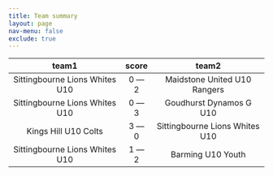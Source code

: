 ```yaml
---
title: Team summary
layout: page
nav-menu: false
exclude: true
---
```




|             team1              |    score    |             team2              |
|:------------------------------:|:-----------:|:------------------------------:|
| Sittingbourne Lions Whites U10 | 0 &mdash; 2 |  Maidstone United U10 Rangers  |
| Sittingbourne Lions Whites U10 | 0 &mdash; 3 |    Goudhurst Dynamos G U10     |
|      Kings Hill U10 Colts      | 3 &mdash; 0 | Sittingbourne Lions Whites U10 |
| Sittingbourne Lions Whites U10 | 1 &mdash; 2 |       Barming U10 Youth        |

 <br /><br /><br />